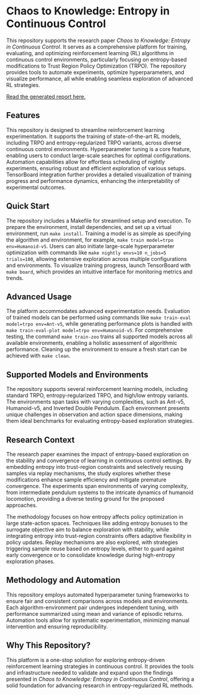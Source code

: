 # Chaos to Knowledge: Entropy in Continuous Control

This repository supports the research paper *Chaos to Knowledge: Entropy in Continuous Control*. It serves as a comprehensive platform for training, evaluating, and optimizing reinforcement learning (RL) algorithms in continuous control environments, particularly focusing on entropy-based modifications to Trust Region Policy Optimization (TRPO). The repository provides tools to automate experiments, optimize hyperparameters, and visualize performance, all while enabling seamless exploration of advanced RL strategies.

[Read the generated report here.](report.pdf)

## Features

This repository is designed to streamline reinforcement learning experimentation. It supports the training of state-of-the-art RL models, including TRPO and entropy-regularized TRPO variants, across diverse continuous control environments. Hyperparameter tuning is a core feature, enabling users to conduct large-scale searches for optimal configurations. Automation capabilities allow for effortless scheduling of nightly experiments, ensuring robust and efficient exploration of various setups. TensorBoard integration further provides a detailed visualization of training progress and performance dynamics, enhancing the interpretability of experimental outcomes.

## Quick Start

The repository includes a Makefile for streamlined setup and execution. To prepare the environment, install dependencies, and set up a virtual environment, run `make install`. Training a model is as simple as specifying the algorithm and environment, for example, `make train model=trpo env=Humanoid-v5`. Users can also initiate large-scale hyperparameter optimization with commands like `make nightly envs=10 n_jobs=5 trials=100`, allowing extensive exploration across multiple configurations and environments. To visualize training progress, launch TensorBoard with `make board`, which provides an intuitive interface for monitoring metrics and trends.

## Advanced Usage

The platform accommodates advanced experimentation needs. Evaluation of trained models can be performed using commands like `make train-eval model=trpo env=Ant-v5`, while generating performance plots is handled with `make train-eval-plot model=trpo env=Humanoid-v5`. For comprehensive testing, the command `make train-zoo` trains all supported models across all available environments, enabling a holistic assessment of algorithmic performance. Cleaning up the environment to ensure a fresh start can be achieved with `make clean`.

## Supported Models and Environments

The repository supports several reinforcement learning models, including standard TRPO, entropy-regularized TRPO, and high/low entropy variants. The environments span tasks with varying complexities, such as Ant-v5, Humanoid-v5, and Inverted Double Pendulum. Each environment presents unique challenges in observation and action space dimensions, making them ideal benchmarks for evaluating entropy-based exploration strategies.

## Research Context

The research paper examines the impact of entropy-based exploration on the stability and convergence of learning in continuous control settings. By embedding entropy into trust-region constraints and selectively reusing samples via replay mechanisms, the study explores whether these modifications enhance sample efficiency and mitigate premature convergence. The experiments span environments of varying complexity, from intermediate pendulum systems to the intricate dynamics of humanoid locomotion, providing a diverse testing ground for the proposed approaches.

The methodology focuses on how entropy affects policy optimization in large state-action spaces. Techniques like adding entropy bonuses to the surrogate objective aim to balance exploration with stability, while integrating entropy into trust-region constraints offers adaptive flexibility in policy updates. Replay mechanisms are also explored, with strategies triggering sample reuse based on entropy levels, either to guard against early convergence or to consolidate knowledge during high-entropy exploration phases.

## Methodology and Automation

This repository employs automated hyperparameter tuning frameworks to ensure fair and consistent comparisons across models and environments. Each algorithm-environment pair undergoes independent tuning, with performance summarized using mean and variance of episodic returns. Automation tools allow for systematic experimentation, minimizing manual intervention and ensuring reproducibility.

## Why This Repository?

This platform is a one-stop solution for exploring entropy-driven reinforcement learning strategies in continuous control. It provides the tools and infrastructure needed to validate and expand upon the findings presented in *Chaos to Knowledge: Entropy in Continuous Control*, offering a solid foundation for advancing research in entropy-regularized RL methods.


